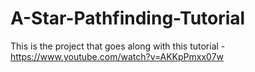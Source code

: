 # A-Star-Pathfinding-Tutorial
This is the project that goes along with this tutorial - https://www.youtube.com/watch?v=AKKpPmxx07w
